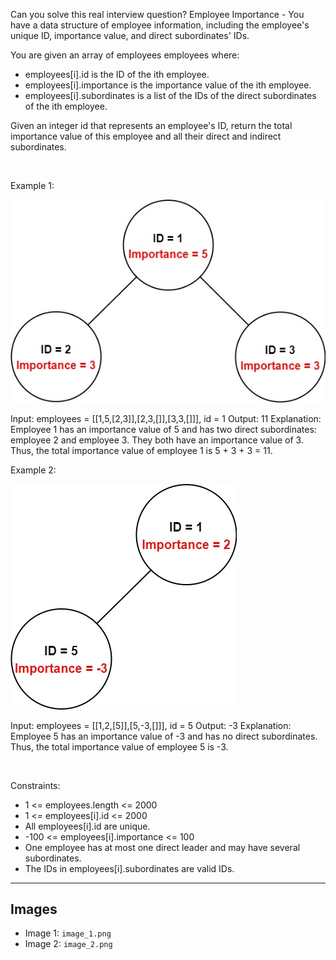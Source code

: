 Can you solve this real interview question? Employee Importance - You have a data structure of employee information, including the employee's unique ID, importance value, and direct subordinates' IDs.

You are given an array of employees employees where:

 * employees[i].id is the ID of the ith employee.
 * employees[i].importance is the importance value of the ith employee.
 * employees[i].subordinates is a list of the IDs of the direct subordinates of the ith employee.

Given an integer id that represents an employee's ID, return the total importance value of this employee and all their direct and indirect subordinates.

 

Example 1:

![Example 1](./image_1.png)


Input: employees = [[1,5,[2,3]],[2,3,[]],[3,3,[]]], id = 1
Output: 11
Explanation: Employee 1 has an importance value of 5 and has two direct subordinates: employee 2 and employee 3.
They both have an importance value of 3.
Thus, the total importance value of employee 1 is 5 + 3 + 3 = 11.


Example 2:

![Example 2](./image_2.png)


Input: employees = [[1,2,[5]],[5,-3,[]]], id = 5
Output: -3
Explanation: Employee 5 has an importance value of -3 and has no direct subordinates.
Thus, the total importance value of employee 5 is -3.


 

Constraints:

 * 1 <= employees.length <= 2000
 * 1 <= employees[i].id <= 2000
 * All employees[i].id are unique.
 * -100 <= employees[i].importance <= 100
 * One employee has at most one direct leader and may have several subordinates.
 * The IDs in employees[i].subordinates are valid IDs.

---

## Images

- Image 1: `image_1.png`
- Image 2: `image_2.png`
